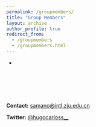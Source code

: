 ```yaml
---
permalink: /groupmembers/
title: "Group Members"
layout: archive
author_profile: true
redirect_from: 
  - /groupmembers
  - /groupmembers.html
---
```


- 
  
&nbsp;  
&nbsp;  
&nbsp;  
&nbsp;  

**Contact:** [samano@intl.zju.edu.cn](mailto:samano@intl.zju.edu.cn)
  
**Twitter:** [@hugocarloss__](https://twitter.com/hugocarlos__)



